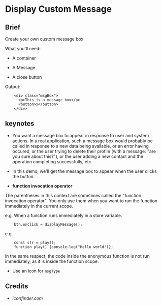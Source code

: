# Display Custom Message

## Brief

Create your own custom message box.

What you'll need:

* A container

* A Message

* A close button

Output:

        <div class="msgBox">
          <p>This is a message box</p>
          <button>x</button>
        </div>

## keynotes

* You want a message box to appear in response to user and system actions. In a real application, such a message box would probably be called in response to a new data being available, or an error having occured, or the user trying to delete their profile (with a message: "are you sure about this?"), or the user adding a new contact and the operation completing successfully, etc.

* In this demo, we'll get the message box to appear when the user clicks the button.

* **function invocation operator**

The parentheses in this context are sometimes called the "function invocation operator". You only  use them when you want to run the function immediately in the current scope.

e.g. When a function runs immediately in a store variable.

        btn.onclick = displayMessage();

e.g.

        const str = play();
        function play() {console.log("Hello world")};

In the same respect, the code inside the anonymous function is not run immediately, as it is inside the function scope.

* Use an icon for `msgType`

## Credits

- _iconfinder.com_
